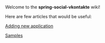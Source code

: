 Welcome to the **spring-social-vkontakte** wiki!

Here are few articles that would be useful:

[Adding new application](https://github.com/vkolodrevskiy/spring-social-vkontakte/wiki/Adding-new-application)

[Samples](https://github.com/vkolodrevskiy/spring-social-vkontakte/wiki/Sample-usage)